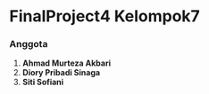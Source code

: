 # FinalProject4 Kelompok7
### Anggota
1. **Ahmad Murteza Akbari**
2. **Diory Pribadi Sinaga**
3. **Siti Sofiani**